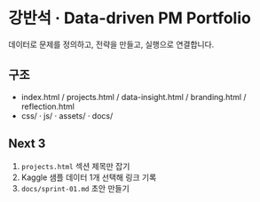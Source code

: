 # 강반석 · Data-driven PM Portfolio

데이터로 문제를 정의하고, 전략을 만들고, 실행으로 연결합니다.

## 구조
- index.html / projects.html / data-insight.html / branding.html / reflection.html
- css/ · js/ · assets/ · docs/

## Next 3
1) `projects.html` 섹션 제목만 잡기
2) Kaggle 샘플 데이터 1개 선택해 링크 기록
3) `docs/sprint-01.md` 초안 만들기